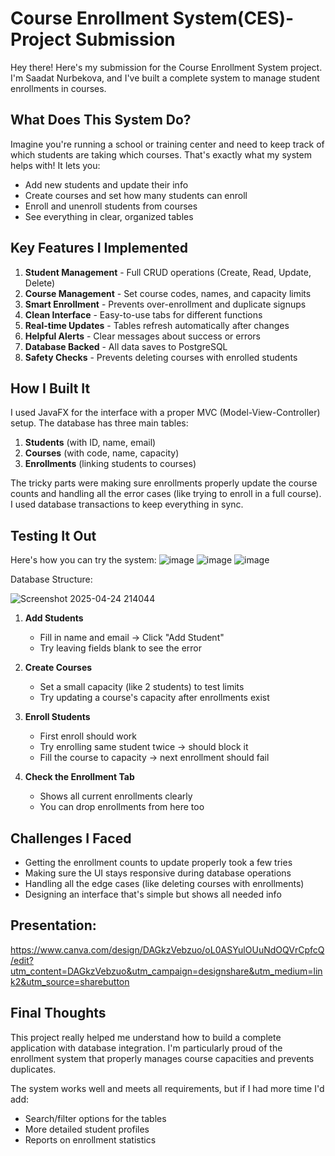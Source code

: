 # Course Enrollment System(CES)- Project Submission

Hey there! Here's my submission for the Course Enrollment System project. I'm Saadat Nurbekova, and I've built a complete system to manage student enrollments in courses.

## What Does This System Do?

Imagine you're running a school or training center and need to keep track of which students are taking which courses. That's exactly what my system helps with! It lets you:

- Add new students and update their info
- Create courses and set how many students can enroll
- Enroll and unenroll students from courses
- See everything in clear, organized tables

## Key Features I Implemented

1. **Student Management** - Full CRUD operations (Create, Read, Update, Delete)
2. **Course Management** - Set course codes, names, and capacity limits
3. **Smart Enrollment** - Prevents over-enrollment and duplicate signups
4. **Clean Interface** - Easy-to-use tabs for different functions
5. **Real-time Updates** - Tables refresh automatically after changes
6. **Helpful Alerts** - Clear messages about success or errors
7. **Database Backed** - All data saves to PostgreSQL
8. **Safety Checks** - Prevents deleting courses with enrolled students

## How I Built It

I used JavaFX for the interface with a proper MVC (Model-View-Controller) setup. The database has three main tables:

1. **Students** (with ID, name, email)
2. **Courses** (with code, name, capacity)
3. **Enrollments** (linking students to courses)

The tricky parts were making sure enrollments properly update the course counts and handling all the error cases (like trying to enroll in a full course). I used database transactions to keep everything in sync.

## Testing It Out

Here's how you can try the system:
![image](https://github.com/user-attachments/assets/13ec39f1-d91a-4a0c-965d-8255b429df30)
![image](https://github.com/user-attachments/assets/af595ac1-61f2-44fc-b6b5-22143f7b7296)
![image](https://github.com/user-attachments/assets/8e89ad57-44ff-4fe2-bc6f-9fc4884c6362)

Database Structure:

![Screenshot 2025-04-24 214044](https://github.com/user-attachments/assets/344ab93d-6b18-4237-8615-039e4a340ced)

1. **Add Students**  
   - Fill in name and email → Click "Add Student"  
   - Try leaving fields blank to see the error

2. **Create Courses**  
   - Set a small capacity (like 2 students) to test limits  
   - Try updating a course's capacity after enrollments exist

3. **Enroll Students**  
   - First enroll should work  
   - Try enrolling same student twice → should block it  
   - Fill the course to capacity → next enrollment should fail  

4. **Check the Enrollment Tab**  
   - Shows all current enrollments clearly  
   - You can drop enrollments from here too

## Challenges I Faced

- Getting the enrollment counts to update properly took a few tries
- Making sure the UI stays responsive during database operations
- Handling all the edge cases (like deleting courses with enrollments)
- Designing an interface that's simple but shows all needed info

## Presentation: 
https://www.canva.com/design/DAGkzVebzuo/oL0ASYulOUuNdOQVrCpfcQ/edit?utm_content=DAGkzVebzuo&utm_campaign=designshare&utm_medium=link2&utm_source=sharebutton

## Final Thoughts

This project really helped me understand how to build a complete application with database integration. I'm particularly proud of the enrollment system that properly manages course capacities and prevents duplicates.

The system works well and meets all requirements, but if I had more time I'd add:
- Search/filter options for the tables
- More detailed student profiles
- Reports on enrollment statistics
